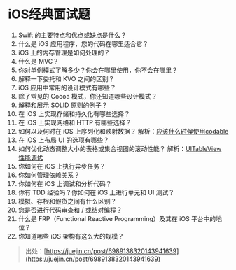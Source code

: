 # iOS经典面试题

1. Swift 的主要特点和优点或缺点是什么？
2. 什么是 iOS 应用程序，您的代码在哪里适合它？
3. iOS 上的内存管理是如何处理的？
4. 什么是 MVC？
5. 你对单例模式了解多少？你会在哪里使用，你不会在哪里？
6. 解释一下委托和 KVO 之间的区别？
7. iOS 应用中常用的设计模式有哪些？
8. 除了常见的 Cocoa 模式，你还知道哪些设计模式？
9. 解释和展示 SOLID 原则的例子？
10. 在 iOS 上实现存储和持久化有哪些选择？
11. 在 iOS 上实现网络和 HTTP 有哪些选择？
12. 如何以及何时在 iOS 上序列化和映射数据？    解析：[应该什么时候使用codable](https://medium.com/@jasonyuh/%E5%BA%94%E8%AF%A5%E4%BB%80%E4%B9%88%E6%97%B6%E5%80%99%E4%BD%BF%E7%94%A8codable-f99d6ac5810)
13. 在 iOS 上布局 UI 的选项有哪些？
14. 如何优化动态调整大小的表格或集合视图的滚动性能？    解析：[UITableView 性能调优](https://developer.aliyun.com/article/1142313)
15. 你如何在 iOS 上执行异步任务？
16. 你如何管理依赖关系？
17. 你如何在 iOS 上调试和分析代码？
18. 你有 TDD 经验吗？你如何在 iOS 上进行单元和 UI 测试？
19. 模拟、存根和假货之间有什么区别？
20. 您是否进行代码审查和 / 或结对编程？
21. 什么是 FRP（Functional Reactive Programming）及其在 iOS 平台中的地位？
22. 你知道哪些 iOS 架构有这么大的规模？


> 出处：[https://juejin.cn/post/6989138320143941639](https://juejin.cn/post/6989138320143941639)
